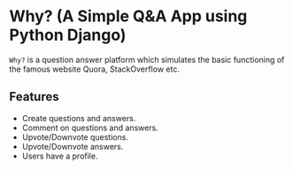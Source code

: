 # Why? (A Simple Q&A App using Python Django)

`Why?` is a question answer platform which simulates the basic functioning of the famous website Quora, StackOverflow etc.

## Features
- Create questions and answers.
- Comment on questions and answers.
- Upvote/Downvote questions.
- Upvote/Downvote answers.
- Users have a profile.

